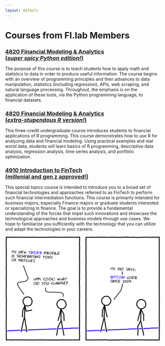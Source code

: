 ```yaml
---
layout: default
---
```


<style>
h2{
  font-size: 18px;
}
</style>

# Courses from FI.lab Members

## [4820 Financial Modeling & Analytics <br/> (*super spicy Python edition!*)](https://learning-fin.tech)

The purpose of this course is to teach students how to apply math and statistics to data in order to  produce  useful  information.   The  course  begins  with  an  overview  of  programming  principles and then advances to data manipulation, statistics (including regression), APIs, web scraping, and natural language processing.  Throughout, the emphasis is on the application of these tools, via the Python programming language, to financial datasets.

## [4820 Financial Modeling & Analytics <br/> (*extra-stupendous R version!*)](https://sites.google.com/view/dimuthu-ratnadiwakara/fin-4820)

This three-credit undergraduate course introduces students to financial applications of R programming. This course demonstrates  how to use R for analyzing data and financial modeling.  Using practical examples and real world data, students will learn basics of R programming, descriptive data analysis, regression analysis, time series analysis, and portfolio optimization. 

## [4910 Introduction to FinTech <br/> (millenial and gen z approved!)](https://fintech-innovations.github.io/4910/)

This special topics course is intended to introduce you to a broad set of financial technologies and approaches referred to as FinTech to perform such financial intermediation functions. This course is primarily intended for business majors, especially Finance majors or graduate students interested or specializing in finance. The goal is to provide a fundamental understanding of the forces that impel such innovations and showcase the technological approaches and business models through use cases. We hope to familiarize you sufficiently with the technology that you can utilize and adapt the technologies in your careers.

![Tinder](/assets/img/tinder.png)
